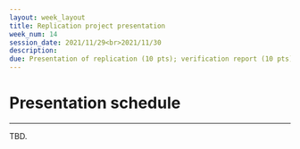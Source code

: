```yaml
---
layout: week_layout
title: Replication project presentation
week_num: 14
session_date: 2021/11/29<br>2021/11/30
description:
due: Presentation of replication (10 pts); verification report (10 pts); replication report (final, due the following week; 20 pts)
---
```


# Presentation schedule
---

TBD.